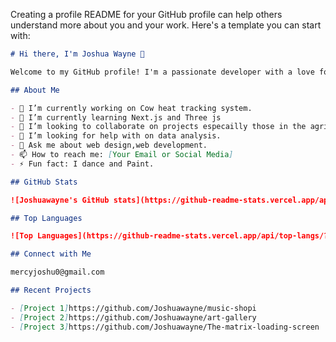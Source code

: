 Creating a profile README for your GitHub profile can help others understand more about you and your work. Here's a template you can start with:

```markdown
# Hi there, I'm Joshua Wayne 👋

Welcome to my GitHub profile! I'm a passionate developer with a love for learning and building innovative solutions.

## About Me

- 🔭 I’m currently working on Cow heat tracking system.
- 🌱 I’m currently learning Next.js and Three js
- 👯 I’m looking to collaborate on projects especailly those in the agricultural fields.
- 🤔 I’m looking for help with on data analysis.
- 💬 Ask me about web design,web development.
- 📫 How to reach me: [Your Email or Social Media]
- ⚡ Fun fact: I dance and Paint.

## GitHub Stats

![Joshuawayne's GitHub stats](https://github-readme-stats.vercel.app/api?username=Joshuawayne&show_icons=true&theme=radical)

## Top Languages

![Top Languages](https://github-readme-stats.vercel.app/api/top-langs/?username=Joshuawayne&layout=compact&theme=radical)

## Connect with Me

mercyjoshu0@gmail.com

## Recent Projects

- [Project 1]https://github.com/Joshuawayne/music-shopi
- [Project 2]https://github.com/Joshuawayne/art-gallery
- [Project 3]https://github.com/Joshuawayne/The-matrix-loading-screen


```


<!---
Joshuawayne/Joshuawayne is a ✨ special ✨ repository because its `README.md` (this file) appears on your GitHub profile.
You can click the Preview link to take a look at your changes.
--->
